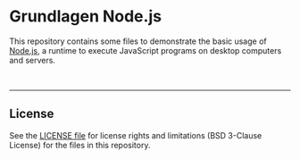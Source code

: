 # Grundlagen Node.js #

This repository contains some files to demonstrate the basic usage of [Node.js](https://nodejs.org),
a runtime to execute JavaScript programs on desktop computers and servers.

<br>

----

## License ##

See the [LICENSE file](LICENSE.md) for license rights and limitations (BSD 3-Clause License)
for the files in this repository.
